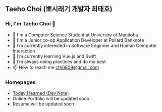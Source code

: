## Taeho Choi (뽀시래기 개발자 최태호) 

### Hi, I'm Taeho Choi 👋 <br>

-  👋 I'm a Computer Science Student at University of Manitoba
-  👋 I'm a Junior co-op Application Developer at Pollard Banknote
-  👀 I’m currently interested in Software Enginner and Human Computer Interaction
- 🌱 I’m currently learning Vue.js and Swift
- 💞️ I’m always doing practices and do my best
- 📫 How to reach me <cth6809@gmail.com>


### Homepages

- [Today I learned (Dev Note)](https://cth6809.devdojo.com)
- Online Portfolio will be updated soon
- Resume will be updated soon

